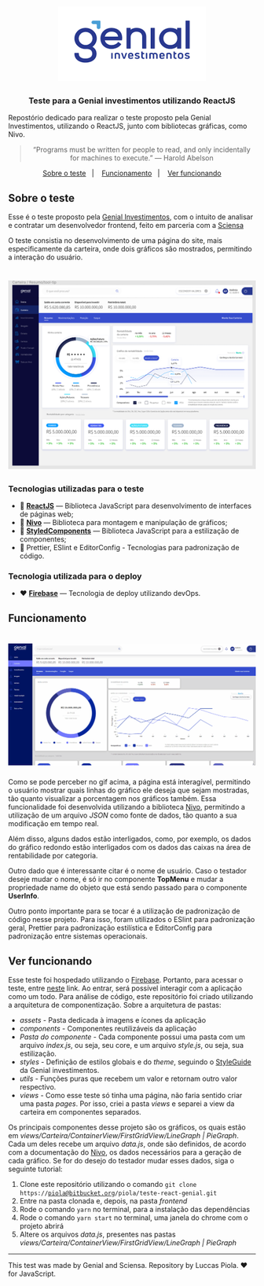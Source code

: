 <h1 align="center">
  <img alt="Genial" title="Genial" src="assets/logo.png" width="300px" />
</h1>

<h3 align="center">
  Teste para a Genial investimentos utilizando ReactJS
</h3>

<p>Repostório dedicado para realizar o teste proposto pela Genial Investimentos, utilizando o ReactJS, junto com bibliotecas gráficas, como Nivo.</p>

<blockquote align="center">“Programs must be written for people to read, and only incidentally for machines to execute.” ― Harold Abelson</blockquote>

<p align="center">
  <a href="#sobre-o-teste">Sobre o teste</a>&nbsp;&nbsp;&nbsp;|&nbsp;&nbsp;&nbsp;
  <a href="#funcionamento">Funcionamento</a>&nbsp;&nbsp;&nbsp;|&nbsp;&nbsp;&nbsp;
  <a href="#ver-funcionando">Ver funcionando</a>
</p>

## Sobre o teste

Esse é o teste proposto pela [Genial Investimentos](https://www.genialinvestimentos.com.br/), com o intuito de analisar
e contratar um desenvolvedor frontend, feito em parceria com a [Sciensa](http://www.sciensa.com/)

O teste consistia no desenvolvimento de uma página do site, mais especificamente da carteira, onde dois gráficos são
mostrados, permitindo a interação do usuário.

<h1 align="center">
  <img alt="Teste" title="Teste" src="assets/test.png" width="700px" />
</h1>

### **Tecnologias utilizadas para o teste**

- :blue_heart: **[ReactJS](https://pt-br.reactjs.org/)** — Biblioteca JavaScript para desenvolvimento de interfaces de páginas web;
- :green_heart: **[Nivo](https://nivo.rocks/)** — Biblioteca para montagem e manipulação de gráficos;
- :purple_heart: **[StyledComponents](https://styled-components.com/)** — Biblioteca JavaScript para a estilização de componentes;
- :yellow_heart: Prettier, ESlint e EditorConfig - Tecnologias para padronização de código.

### **Tecnologia utilizada para o deploy**
- :heart: **[Firebase](https://firebase.google.com/?hl=pt)** — Tecnologia de deploy utilizando devOps.

## Funcionamento

<h1 align="center">
  <img alt="funcionamento" title="funcionamento" src="assets/genial.gif" width="1000px" />
</h1>

Como se pode perceber no gif acima, a página está interagível, permitindo o usuário mostrar quais linhas do gráfico ele deseja
que sejam mostradas, tão quanto visualizar a porcentagem nos gráficos também. Essa funcionalidade foi desenvolvida utilizando
a biblioteca [Nivo](https://nivo.rocks/), permitindo a utilização de um arquivo _JSON_ como fonte de dados, tão quanto a sua
modificação em tempo real.

Além disso, alguns dados estão interligados, como, por exemplo, os dados do gráfico redondo estão interligados com os dados
das caixas na área de rentabilidade por categoria. 

Outro dado que é interessante citar é o nome de usuário. Caso o testador deseje mudar o nome, é só ir no componente **TopMenu**
e mudar a propriedade name do objeto que está sendo passado para o componente **UserInfo**.

Outro ponto importante para se tocar é a utilização de padronização de código nesse projeto. Para isso, foram utilizados o 
ESlint para padronização geral, Prettier para padronização estilística e EditorConfig para padronização entre sistemas operacionais.

## Ver funcionando

Esse teste foi hospedado utilizando o [Firebase](https://firebase.google.com/?hl=pt). Portanto, para acessar o teste, entre 
[neste](https://teste-react-genial-5bf38.web.app/) link. Ao entrar, será possível interagir com a aplicação como um todo. Para análise
de código, este repositório foi criado utilizando a arquitetura de componentização. Sobre a arquitetura de pastas:

 * *assets* - Pasta dedicada à imagens e ícones da aplicação
 * *components* - Componentes reutilizáveis da aplicação
  * *Pasta do componente* - Cada componente possui uma pasta com um arquivo *index.js*, ou seja, seu core, e um arquivo *style.js*, ou seja, sua estilização.
 * *styles* - Definição de estilos globais e do *theme*, seguindo o [StyleGuide](https://www.figma.com/file/ElHqmAtigycrSuAJokjDgdaY/Aplicativo---Telas-e-Fluxos?node-id=0%3A1) da Genial investimentos.
 * *utils* - Funções puras que recebem um valor e retornam outro valor respectivo.
 * *views* - Como esse teste só tinha uma página, não faria sentido criar uma pasta *pages*. Por isso, criei a pasta *views* e separei a
 view da carteira em componentes separados.

 Os principais componentes desse projeto são os gráficos, os quais estão em *views/Carteira/ContainerView/FirstGridView/LineGraph | PieGraph*. Cada um deles recebe um arquivo *data.js*, onde são definidos, de acordo com a documentação do [Nivo](https://nivo.rocks/), os dados
 necessários para a geração de cada gráfico. Se for do desejo do testador mudar esses dados, siga o seguinte tutorial:

 1. Clone este repositório utilizando o comando <code>git clone https://piola@bitbucket.org/piola/teste-react-genial.git</code>
 2. Entre na pasta clonada e, depois, na pasta *frontend*
 3. Rode o comando <code>yarn</code> no terminal, para a instalação das dependências
 4. Rode o comando <code>yarn start</code> no terminal, uma janela do chrome com o projeto abrirá
 5. Altere os arquivos *data.js*, presentes nas pastas *views/Carteira/ContainerView/FirstGridView/LineGraph | PieGraph*

---

This test was made by Genial and Sciensa. Repository by Luccas Piola. ♥ for JavaScript.